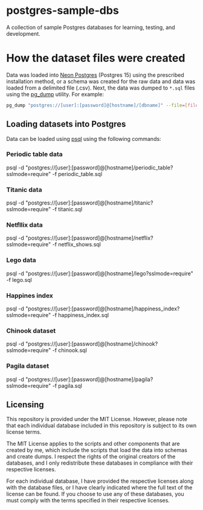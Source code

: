 # postgres-sample-dbs

A collection of sample Postgres databases for learning, testing, and development.

# How the dataset files were created

Data was loaded into [Neon Postgres](https://neon.tech/) (Postgres 15) using the prescribed installation method, or a schema was created for the raw data and data was loaded from a delimited file (.csv). Next, the data was dumped to `*.sql` files using the [pg_dump](https://www.postgresql.org/docs/current/app-pgdump.html) utility. For example:

```bash
pg_dump "postgres://[user]:[password]@[hostname]/[dbname]" --file=[file_name].sql --format=p --no-owner --no-privileges --no-tablespaces
```

## Loading datasets into Postgres

Data can be loaded using [psql](https://www.postgresql.org/docs/current/app-psql.html) using the following commands:

### Periodic table data

psql -d "postgres://[user]:[password]@[hostname]/periodic_table?sslmode=require" -f periodic_table.sql

### Titanic data

psql -d "postgres://[user]:[password]@[hostname]/titanic?sslmode=require" -f titanic.sql

### Netfllix data
  
psql -d "postgres://[user]:[password]@[hostname]/netflix?sslmode=require" -f netflix_shows.sql
  
### Lego data

psql -d "postgres://[user]:[password]@[hostname]/lego?sslmode=require" -f lego.sql
  
### Happines index

psql -d "postgres://[user]:[password]@[hostname]/happiness_index?sslmode=require" -f happiness_index.sql
  
### Chinook dataset

psql -d "postgres://[user]:[password]@[hostname]/chinook?sslmode=require" -f chinook.sql
  
### Pagila dataset

psql -d "postgres://[user]:[password]@[hostname]/pagila?sslmode=require" -f pagila.sql

## Licensing

This repository is provided under the MIT License. However, please note that each individual database included in this repository is subject to its own license terms.

The MIT License applies to the scripts and other components that are created by me, which include the scripts that load the data into schemas and create dumps. I respect the rights of the original creators of the databases, and I only redistribute these databases in compliance with their respective licenses.

For each individual database, I have provided the respective licenses along with the database files, or I have clearly indicated where the full text of the license can be found. If you choose to use any of these databases, you must comply with the terms specified in their respective licenses.
